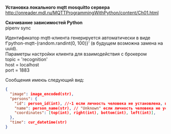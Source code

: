 **Установка локального mqtt mosquitto сервера**
http://onreader.mdl.ru/MQTTProgrammingWithPython/content/Ch01.html

**Скачивание зависимостей Python** <br>
pipenv sync

Идентификатор mqtt-клиента генерируется автоматически в виде f'python-mqtt-{random.randint(0, 100)}' (в будущем возможна замена на uuid). </br>
Параметры настройки клиента для взаимодействия с брокером </br>
topic = 'recognition' </br>
host = localhost </br>
port = 1883 </br>

Сообщения имеюь следующий вид:
```json lines
{
  "image": image_encoded(str),
  "persons": {
    "id": person_id(int), //-1 если личность человека не установлена, иначе uuid4
    "name": person_name(str), // "Unknown" если личность человека не установлена
    "coordinates": [top(int), right(int), bottom(int), left(int)],
  },
  "time": cur_datetime(str)
}
```
